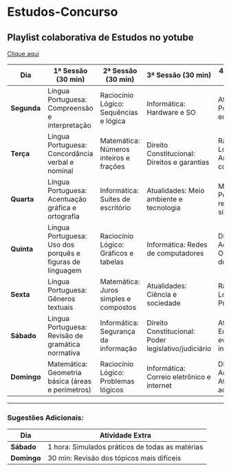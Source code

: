 # Estudos-Concurso

## Playlist colaborativa de Estudos no yotube
[Clique aqui](https://www.youtube.com/playlist?list=PLdKWRMG0YzNuLCnFAUZUZNqwVsuCW8Oy6)

| **Dia**       | **1ª Sessão (30 min)**                               | **2ª Sessão (30 min)**                    | **3ª Sessão (30 min)**                           | **4ª Sessão (30 min)**                              |
|---------------|------------------------------------------------------|-------------------------------------------|--------------------------------------------------|-----------------------------------------------------|
| **Segunda**   | Língua Portuguesa: Compreensão e interpretação        | Raciocínio Lógico: Sequências e lógica     | Informática: Hardware e SO                       | Atualidades: Política e economia                    |
| **Terça**     | Língua Portuguesa: Concordância verbal e nominal      | Matemática: Números inteiros e frações     | Direito Constitucional: Direitos e garantias     | Raciocínio Lógico: Análise combinatória             |
| **Quarta**    | Língua Portuguesa: Acentuação gráfica e ortografia    | Informática: Suítes de escritório          | Atualidades: Meio ambiente e tecnologia          | Matemática: Porcentagem e regra de três simples     |
| **Quinta**    | Língua Portuguesa: Uso dos porquês e figuras de linguagem | Raciocínio Lógico: Gráficos e tabelas     | Informática: Redes de computadores               | Direito Administrativo: Organização do Estado       |
| **Sexta**     | Língua Portuguesa: Gêneros textuais                   | Matemática: Juros simples e compostos      | Atualidades: Ciência e sociedade                 | Raciocínio Lógico: Probabilidade                    |
| **Sábado**    | Língua Portuguesa: Revisão de gramática normativa     | Informática: Segurança da informação       | Direito Constitucional: Poder legislativo/judiciário | Atualidades: Economia e eventos internacionais     |
| **Domingo**   | Matemática: Geometria básica (áreas e perímetros)     | Raciocínio Lógico: Problemas lógicos       | Informática: Correio eletrônico e internet       | Direito Administrativo: Atos administrativos        |

---

### Sugestões Adicionais:

| **Dia**       | **Atividade Extra**                                  |
|---------------|------------------------------------------------------|
| **Sábado**    | 1 hora: Simulados práticos de todas as matérias       |
| **Domingo**   | 30 min: Revisão dos tópicos mais difíceis             |

